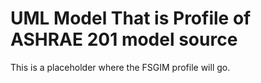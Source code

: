 # UML Model That is Profile of ASHRAE 201 model source

This is a placeholder where the FSGIM profile will go.